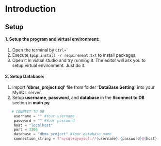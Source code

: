 # Introduction  

## Setup
#### 1. Setup the program and virtual environment:
   1. Open the terminal by ``` Ctrl+` ```
   2. Execute ``` $pip install -r requirement.txt ``` to install packages
   3. Open it in visual studio and try running it. The editor will ask you to setup virtual environment. Just do it.
#### 2. Setup Database:
   1. Import **'dbms_project.sql'** file from folder **'DataBase Setting'** into your MySQL server.
   2. Setup **username**, **password**, and **database** in the **#connect to DB** section in **main.py**
```python
   # CONNECT TO DB
    username = "" #Your username
    password = "" #Your password
    host = "localhost"
    port = 3306
    database = "dbms_project" #Your database name
    connection_string = f"mysql+pymysql://{username}:{password}@{host}:{port}/{database}"
```

